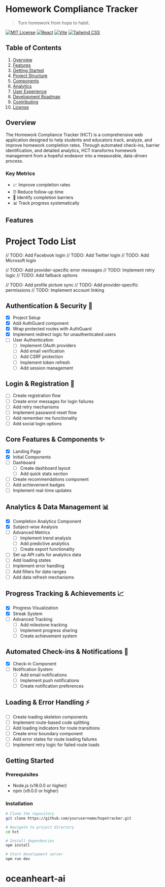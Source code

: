 # Homework Compliance Tracker
> Turn homework from hope to habit.

[![MIT License](https://img.shields.io/badge/License-MIT-blue.svg)](https://opensource.org/licenses/MIT)
[![React](https://img.shields.io/badge/React-18.2.0-blue.svg)](https://reactjs.org/)
[![Vite](https://img.shields.io/badge/Vite-5.0.0-yellow.svg)](https://vitejs.dev/)
[![Tailwind CSS](https://img.shields.io/badge/Tailwind-3.4.0-38b2ac.svg)](https://tailwindcss.com/)

## Table of Contents
1. [Overview](#overview)
2. [Features](#features)
3. [Getting Started](#getting-started)
4. [Project Structure](#project-structure)
5. [Components](#components)
6. [Analytics](#analytics)
7. [User Experience](#user-experience)
8. [Development Roadmap](#development-roadmap)
9. [Contributing](#contributing)
10. [License](#license)

## Overview
The Homework Compliance Tracker (HCT) is a comprehensive web application designed to help students and educators track, analyze, and improve homework completion rates. Through automated check-ins, barrier identification, and detailed analytics, HCT transforms homework management from a hopeful endeavor into a measurable, data-driven process.

### Key Metrics
- 📈 Improve completion rates
- ⏰ Reduce follow-up time
- 🎯 Identify completion barriers
- 📊 Track progress systematically

## Features

# Project Todo List

// TODO: Add Facebook login
// TODO: Add Twitter login
// TODO: Add Microsoft login

// TODO: Add provider-specific error messages
// TODO: Implement retry logic
// TODO: Add fallback options

// TODO: Add profile picture sync
// TODO: Add provider-specific permissions
// TODO: Implement account linking

## Authentication & Security 🔐
- [x] Project Setup
- [x] Add AuthGuard component
- [x] Wrap protected routes with AuthGuard
- [x] Implement redirect logic for unauthenticated users
- [ ] User Authentication
  - [ ] Implement OAuth providers
  - [ ] Add email verification
  - [ ] Add CSRF protection
  - [ ] Implement token refresh
  - [ ] Add session management

## Login & Registration 👤
- [ ] Create registration flow
- [ ] Create error messages for login failures
- [ ] Add retry mechanisms
- [ ] Implement password reset flow
- [ ] Add remember me functionality
- [ ] Add social login options

## Core Features & Components ✨
- [x] Landing Page
- [x] Initial Components
- [ ] Dashboard
  - [ ] Create dashboard layout
  - [ ] Add quick stats section
- [ ] Create recommendations component
- [ ] Add achievement badges
- [ ] Implement real-time updates

## Analytics & Data Management 📊
- [x] Completion Analytics Component
- [x] Subject-wise Analysis
- [ ] Advanced Metrics
  - [ ] Implement trend analysis
  - [ ] Add predictive analytics
  - [ ] Create export functionality
- [ ] Set up API calls for analytics data
- [ ] Add loading states
- [ ] Implement error handling
- [ ] Add filters for date ranges
- [ ] Add data refresh mechanisms

## Progress Tracking & Achievements 📈
- [x] Progress Visualization
- [x] Streak System
- [ ] Advanced Tracking
  - [ ] Add milestone tracking
  - [ ] Implement progress sharing
  - [ ] Create achievement system

## Automated Check-ins & Notifications 🔔
- [x] Check-in Component
- [ ] Notification System
  - [ ] Add email notifications
  - [ ] Implement push notifications
  - [ ] Create notification preferences

## Loading & Error Handling ⚡
- [ ] Create loading skeleton components
- [ ] Implement route-based code splitting
- [ ] Add loading indicators for route transitions
- [ ] Create error boundary component
- [ ] Add error states for route loading failures
- [ ] Implement retry logic for failed route loads

## Getting Started

### Prerequisites
- Node.js (v18.0.0 or higher)
- npm (v9.0.0 or higher)

### Installation
```bash
# Clone the repository
git clone https://github.com/yourusername/hopetracker.git

# Navigate to project directory
cd hct

# Install dependencies
npm install

# Start development server
npm run dev
```
# oceanheart-ai
